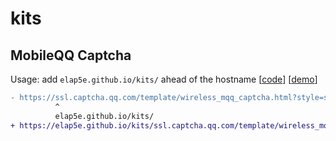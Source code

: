 # kits

## MobileQQ Captcha

Usage: add `elap5e.github.io/kits/` ahead of the hostname
[[code](https://github.com/elap5e/kits/blob/main/ssl.captcha.qq.com/template/wireless_mqq_captcha.html)]
[[demo](https://elap5e.github.io/kits/ssl.captcha.qq.com/template/wireless_mqq_captcha.html?style=simple&aid=16&uin=10000&sid=0&cap_cd=0&clientype=1&apptype=2)]

```diff
- https://ssl.captcha.qq.com/template/wireless_mqq_captcha.html?style=simple&aid=16&uin=10000&sid=0&cap_cd=0&clientype=1&apptype=2
          ^
          elap5e.github.io/kits/
+ https://elap5e.github.io/kits/ssl.captcha.qq.com/template/wireless_mqq_captcha.html?style=simple&aid=16&uin=10000&sid=0&cap_cd=0&clientype=1&apptype=2
```
